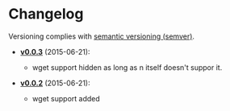 # Changelog

Versioning complies with [semantic versioning (semver)](http://semver.org/).

<!-- NOTE: An entry template for a new version is automatically added each time `make version` is called. Fill in changes afterwards. -->

* **[v0.0.3](https://github.com/mklement0/n-install/compare/v0.0.2...v0.0.3)** (2015-06-21):
  * wget support hidden as long as n itself doesn't suppor it.

* **[v0.0.2](https://github.com/mklement0/n-install/compare/v0.0.1...v0.0.2)** (2015-06-21):
  * wget support added

